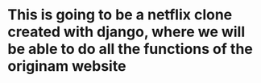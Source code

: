 # This is going to be a netflix clone created with django, where we will be able to do all the functions of the originam website

